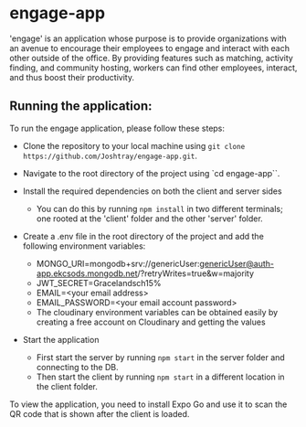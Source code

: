 # engage-app

'engage' is an application whose purpose is to provide organizations with an avenue to encourage their employees to engage and interact with each other outside of the office. By providing features such as matching, activity finding, and community hosting, workers can find other employees, interact, and thus boost their productivity.

## Running the application:

To run the engage application, please follow these steps:

- Clone the repository to your local machine using `git clone https://github.com/Joshtray/engage-app.git`.
- Navigate to the root directory of the project using `cd engage-app``.
- Install the required dependencies on both the client and server sides
  - You can do this by running `npm install` in two different terminals; one rooted at the 'client' folder and the other 'server' folder.

- Create a .env file in the root directory of the project and add the following environment variables: 
    - MONGO_URI=mongodb+srv://genericUser:genericUser@auth-app.ekcsods.mongodb.net/?retryWrites=true&w=majority
    - JWT_SECRET=Gracelandsch15%
    - EMAIL=\<your email address\>
    - EMAIL_PASSWORD=\<your email account password\>
    * The cloudinary environment variables can be obtained easily by creating a free account on Cloudinary and getting the values

- Start the application
    - First start the server by running `npm start` in the server folder and connecting to the DB.
    - Then start the client by running `npm start` in a different location in the client folder.

To view the application, you need to install Expo Go and use it to scan the QR code that is shown after the client is loaded.

